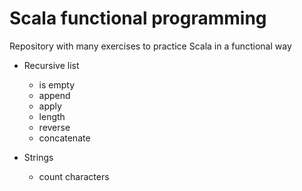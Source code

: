 # Scala functional programming

Repository with many exercises to practice Scala in a functional way

- Recursive list
    - is empty
    - append
    - apply
    - length
    - reverse
    - concatenate
    
- Strings
    - count characters